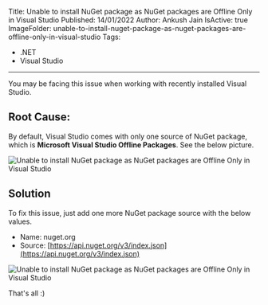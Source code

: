 Title: Unable to install NuGet package as NuGet packages are Offline Only in Visual Studio
Published: 14/01/2022
Author: Ankush Jain
IsActive: true
ImageFolder: unable-to-install-nuget-package-as-nuget-packages-are-offline-only-in-visual-studio
Tags:
  - .NET
  - Visual Studio
---
You may be facing this issue when working with recently installed Visual Studio. 

## Root Cause:
By default, Visual Studio comes with only one source of NuGet package, which is **Microsoft Visual Studio Offline Packages**. See the below picture. 

![Unable to install NuGet package as NuGet packages are Offline Only in Visual Studio](/img/blogs/unable-to-install-nuget-package-as-nuget-packages-are-offline-only-in-visual-studio/1-unable-to-install-nuget-package-as-nuget-packages-are-offline-only-in-visual-studio.png)

## Solution
To fix this issue, just add one more NuGet package source with the below values.
*   Name: nuget.org
*   Source: [https://api.nuget.org/v3/index.json](https://api.nuget.org/v3/index.json)

![Unable to install NuGet package as NuGet packages are Offline Only in Visual Studio](/img/blogs/unable-to-install-nuget-package-as-nuget-packages-are-offline-only-in-visual-studio/2-unable-to-install-nuget-package-as-nuget-packages-are-offline-only-in-visual-studio.png)

That's all :)

                
